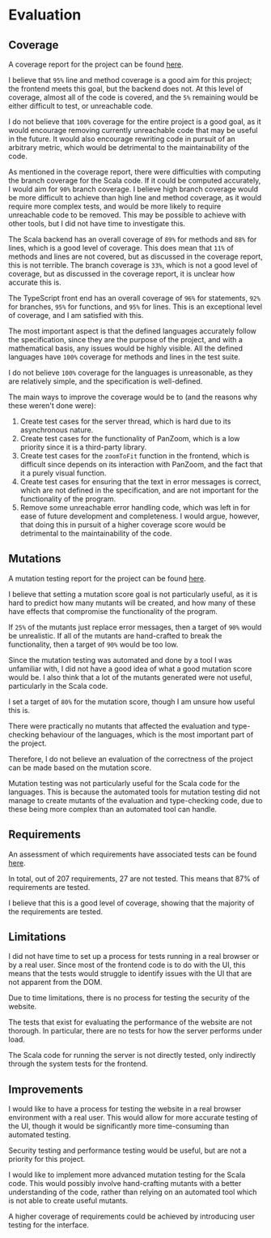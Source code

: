 # Evaluation

## Coverage

A coverage report for the project can be found [here](coverage.md).

I believe that `95%` line and method coverage is a good aim for this project; the frontend meets this goal, but the
backend does not.
At this level of coverage, almost all of the code is covered, and the `5%` remaining would be either difficult to test,
or unreachable code.

I do not believe that `100%` coverage for the entire project is a good goal, as it would encourage removing currently
unreachable code that may be useful in the future.
It would also encourage rewriting code in pursuit of an arbitrary metric, which would be detrimental to the
maintainability of the code.

As mentioned in the coverage report, there were difficulties with computing the branch coverage for the Scala code.
If it could be computed accurately, I would aim for `90%` branch coverage.
I believe high branch coverage would be more difficult to achieve than high line and method coverage, as it would
require more complex tests, and would be more likely to require unreachable code to be removed.
This may be possible to achieve with other tools, but I did not have time to investigate this.

The Scala backend has an overall coverage of `89%` for methods and `88%` for lines, which is a good level of coverage.
This does mean that `11%` of methods and lines are not covered, but as discussed in the coverage report,
this is not terrible.
The branch coverage is `33%`, which is not a good level of coverage, but as discussed in the coverage report,
it is unclear how accurate this is.

The TypeScript front end has an overall coverage of `96%` for statements, `92%` for branches, `95%` for functions, and
`95%` for lines. This is an exceptional level of coverage, and I am satisfied with this.

The most important aspect is that the defined languages accurately follow the specification,
since they are the purpose of the project, and with a mathematical basis, any issues would be highly visible.
All the defined languages have `100%` coverage for methods and lines in the test suite.

I do not believe `100%` coverage for the languages is unreasonable, as they are relatively simple, and the
specification is well-defined.

The main ways to improve the coverage would be to (and the reasons why these weren't done were):
1. Create test cases for the server thread, which is hard due to its asynchronous nature.
2. Create test cases for the functionality of PanZoom, which is a low priority since it is a third-party library. 
3. Create test cases for the `zoomToFit` function in the frontend, which is difficult since depends on its
   interaction with PanZoom, and the fact that it a purely visual function.
4. Create test cases for ensuring that the text in error messages is correct, which are not defined in the
   specification, and are not important for the functionality of the program.
5. Remove some unreachable error handling code, which was left in for ease of future development and completeness.
   I would argue, however, that doing this in pursuit of a higher coverage score would be detrimental to the
   maintainability of the code.

## Mutations

A mutation testing report for the project can be found [here](mutation.md).

I believe that setting a mutation score goal is not particularly useful, as it is hard to predict how many mutants
will be created, and how many of these have effects that compromise the functionality of the program.

If `25%` of the mutants just replace error messages, then a target of `90%` would be unrealistic.
If all of the mutants are hand-crafted to break the functionality, then a target of `90%` would be too low.

Since the mutation testing was automated and done by a tool I was unfamiliar with, I did not have a good idea of
what a good mutation score would be.
I also think that a lot of the mutants generated were not useful, particularly in the Scala code.

I set a target of `80%` for the mutation score, though I am unsure how useful this is.

There were practically no mutants that affected the evaluation and type-checking behaviour of the languages,
which is the most important part of the project.

Therefore, I do not believe an evaluation of the correctness of the project can be made based on the mutation score.

Mutation testing was not particularly useful for the Scala code for the languages.
This is because the automated tools for mutation testing did not manage to create mutants
of the evaluation and type-checking code, due to these being more complex than an automated tool can handle.

## Requirements

An assessment of which requirements have associated tests can be found [here](./requirements_to_tests.md).

In total, out of 207 requirements, 27 are not tested.
This means that 87% of requirements are tested.

I believe that this is a good level of coverage, showing that the majority of the requirements are tested.

## Limitations

I did not have time to set up a process for tests running in a real browser or by a real user.
Since most of the frontend code is to do with the UI, this means that the tests would struggle
to identify issues with the UI that are not apparent from the DOM.

Due to time limitations, there is no process for testing the security of the website.

The tests that exist for evaluating the performance of the website are not thorough.
In particular, there are no tests for how the server performs under load.

The Scala code for running the server is not directly tested, only indirectly through the system tests
for the frontend.

## Improvements

I would like to have a process for testing the website in a real browser environment with a real user.
This would allow for more accurate testing of the UI, though it would be significantly more time-consuming
than automated testing.

Security testing and performance testing would be useful, but are not a priority for this project.

I would like to implement more advanced mutation testing for the Scala code.
This would possibly involve hand-crafting mutants with a better understanding of the code,
rather than relying on an automated tool which is not able to create useful mutants.

A higher coverage of requirements could be achieved by introducing user testing for the interface.
